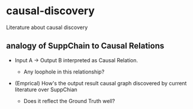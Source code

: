 # causal-discovery
Literature about causal discovery


## analogy of SuppChain to Causal Relations
- Input A -> Output B interpreted as Causal Relation.
   - Any loophole in this relationship?

- (Emprical) How's the output result causal graph discovered by current literature over SuppChian 
   - Does it reflect the Ground Truth well?   
